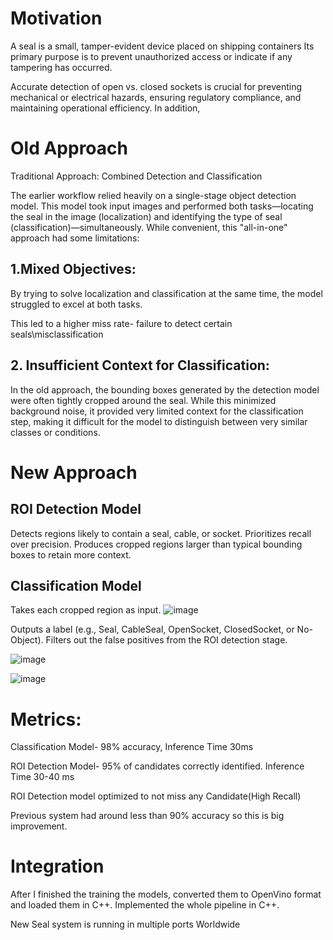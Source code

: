 # Motivation
A seal is a small, tamper-evident device placed on shipping containers
Its primary purpose is to prevent unauthorized access or indicate if any tampering has occurred.

Accurate detection of open vs. closed sockets is crucial for preventing mechanical or electrical hazards, ensuring regulatory compliance, and maintaining operational efficiency.
In addition, 
# Old Approach
Traditional Approach: Combined Detection and Classification​

The earlier workflow relied heavily on a single-stage object detection model. This model took input images and performed both tasks—locating the seal in the image (localization) and identifying the type of seal (classification)—simultaneously. While convenient, this "all-in-one" approach had some limitations:​

## 1.Mixed Objectives:​

By trying to solve localization and classification at the same time, the model struggled to excel at both tasks. ​

This led to a higher miss rate- failure to detect certain seals\misclassification​

## 2. Insufficient Context for Classification:​

In the old approach, the bounding boxes generated by the detection model were often tightly cropped around the seal. While this minimized background noise, it provided very limited context for the classification step, making it difficult for the model to distinguish between very similar classes or conditions.​
# New Approach

## ROI Detection Model

Detects regions likely to contain a seal, cable, or socket.
Prioritizes recall over precision.
Produces cropped regions larger than typical bounding boxes to retain more context.

## Classification Model

Takes each cropped region as input.
![image](https://github.com/user-attachments/assets/f53fa156-b820-4c25-9d60-ce40031b92d6)

Outputs a label (e.g., Seal, CableSeal, OpenSocket, ClosedSocket, or No-Object).
Filters out the false positives from the ROI detection stage.


![image](https://github.com/user-attachments/assets/ae7294af-ce44-4f3c-8cd0-f83f46bdca00)

![image](https://github.com/user-attachments/assets/59e5da2a-3dac-44a4-b8c9-3e096a8167cf)

# Metrics:​

Classification Model- 98% accuracy, Inference Time 30ms​

ROI Detection Model- 95% of candidates correctly identified. Inference Time 30-40 ms​

ROI Detection model optimized to not miss any Candidate(High Recall)

Previous system had around less than 90% accuracy so this is big improvement.

# Integration
After I finished the training the models, converted them to OpenVino format and loaded them in C++. Implemented the whole pipeline in C++. 

New Seal system is running in multiple ports Worldwide
